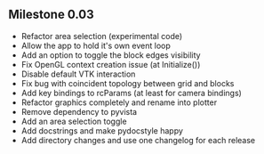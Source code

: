 ## Milestone 0.03

- Refactor area selection (experimental code)
- Allow the app to hold it's own event loop
- Add an option to toggle the block edges visibility
- Fix OpenGL context creation issue (at Initialize())
- Disable default VTK interaction
- Fix bug with coincident topology between grid and blocks
- Add key bindings to rcParams (at least for camera bindings)
- Refactor graphics completely and rename into plotter
- Remove dependency to pyvista
- Add an area selection toggle
- Add docstrings and make pydocstyle happy
- Add directory changes and use one changelog for each release
